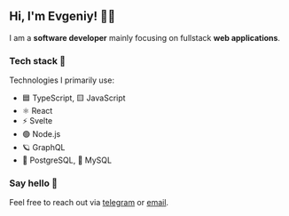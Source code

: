 ## Hi, I'm Evgeniy! 👨‍💻

I am a **software developer** mainly focusing on fullstack **web applications**.  

### Tech stack 🥞
Technologies I primarily use:

* 🟦 TypeScript, 🟨 JavaScript
* ⚛️ React
* ⚡️ Svelte
* 🟢 Node.js
* 🪐 GraphQL
* 🐘 PostgreSQL, 🐬 MySQL

### Say hello 👋

Feel free to reach out via [telegram](https://t.me/boreyko1) or [email](mailto:boreykojenya@yandex.ru).

